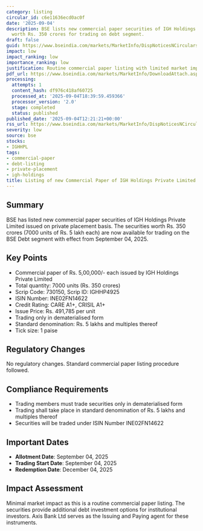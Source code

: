 ```yaml
---
category: listing
circular_id: c6e11636ecd0ac0f
date: '2025-09-04'
description: BSE lists new commercial paper securities of IGH Holdings Private Limited
  worth Rs. 350 crores for trading on debt segment.
draft: false
guid: https://www.bseindia.com/markets/MarketInfo/DispNoticesNCirculars.aspx?Noticeid={8F4D8048-C856-43E6-858D-AB51B088D293}&noticeno=20250904-34&dt=09/04/2025&icount=34&totcount=68&flag=0
impact: low
impact_ranking: low
importance_ranking: low
justification: Routine commercial paper listing with limited market impact
pdf_url: https://www.bseindia.com/markets/MarketInfo/DownloadAttach.aspx?id=20250904-34&attachedId=
processing:
  attempts: 1
  content_hash: df976c418af60725
  processed_at: '2025-09-04T18:39:59.459366'
  processor_version: '2.0'
  stage: completed
  status: published
published_date: '2025-09-04T12:21:21+00:00'
rss_url: https://www.bseindia.com/markets/MarketInfo/DispNoticesNCirculars.aspx?Noticeid={8F4D8048-C856-43E6-858D-AB51B088D293}&noticeno=20250904-34&dt=09/04/2025&icount=34&totcount=68&flag=0
severity: low
source: bse
stocks:
- IGHHPL
tags:
- commercial-paper
- debt-listing
- private-placement
- igh-holdings
title: Listing of new Commercial Paper of IGH Holdings Private Limited
---
```


## Summary

BSE has listed new commercial paper securities of IGH Holdings Private Limited issued on private placement basis. The securities worth Rs. 350 crores (7000 units of Rs. 5 lakh each) are now available for trading on the BSE Debt segment with effect from September 04, 2025.

## Key Points

- Commercial paper of Rs. 5,00,000/- each issued by IGH Holdings Private Limited
- Total quantity: 7000 units (Rs. 350 crores)
- Scrip Code: 730150, Scrip ID: IGHHP4925
- ISIN Number: INE02FN14622
- Credit Rating: CARE A1+, CRISIL A1+
- Issue Price: Rs. 491,785 per unit
- Trading only in dematerialised form
- Standard denomination: Rs. 5 lakhs and multiples thereof
- Tick size: 1 paise

## Regulatory Changes

No regulatory changes. Standard commercial paper listing procedure followed.

## Compliance Requirements

- Trading members must trade securities only in dematerialised form
- Trading shall take place in standard denomination of Rs. 5 lakhs and multiples thereof
- Securities will be traded under ISIN Number INE02FN14622

## Important Dates

- **Allotment Date**: September 04, 2025
- **Trading Start Date**: September 04, 2025
- **Redemption Date**: December 04, 2025

## Impact Assessment

Minimal market impact as this is a routine commercial paper listing. The securities provide additional debt investment options for institutional investors. Axis Bank Ltd serves as the Issuing and Paying agent for these instruments.